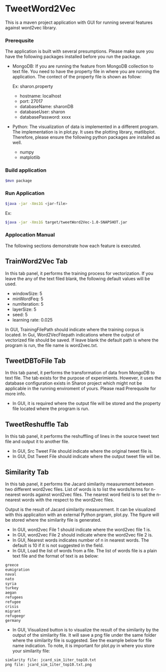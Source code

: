 # TweetWord2Vec

This is a maven project application with GUI for running several features against word2vec library.

### Prerequsite

The application is built with several presumptions. Please make sure you have the following packages installed before you run the package.

  - MongoDB: If you are running the feature from MongoDB collection to text file. You need to have the property file in where you are running the application. The contect of the property file is shown as follow:
    
    Ex: sharon.property
    - hostname: localhost
    - port: 27017
    - databaseName: sharonDB
    - databaseUser: sharon
    - databasePassword: xxxx

  - Python: The visualization of data is implemented in a different program. The implementation is in plot.py. It uses the plotting library, matlibplot. Therefore, please ensure the following python packages are installed as well.
    - numpy
    - matplotlib


### Build application

```sh
$mvn package
```

### Run Application

```sh
$java -jar -Xms1G <jar-file>
```
Ex:

```sh
$java -jar -Xms1G target/tweetWord2Vec-1.0-SNAPSHOT.jar
```
### Applocation Manual

The following sections demonstrate how each feature is executed.

## TrainWord2Vec Tab

In this tab panel, it performs the training process for vectorization. If you leave the any of the text filed blank, the following default values will be used.

  - windowSize: 5
  - minWordFeq: 5
  - numIteration: 5
  - layerSize: 5
  - seed: 5
  - learning rate: 0.025

In GUI, TrainingFilePath should indicate where the training corpus is located.
In Gui, Word2VecFilepath indications where the output of vectorized file should be saved. If leave blank the default path is where the program is run, the file name is word2vec.txt.

## TweetDBToFile Tab

In this tab panel, it performs the transformation of data from MongoDB to text file. The tab exists for the purpose of experimients. However, it uses the database configuration exists in Sharon project which might not be applicable in the running enviroment of yours. Please read Prerequsite for more info.

  - In GUI, it is required where the output file will be stored and the property file located where the program is run.

## TweetReshuffle Tab

In this tab panel, it performs the reshuffling of lines in the source tweet text file and output it to another file.

  - In GUI, Src Tweet File should indicate where the original tweet file is.
  - In GUI, Dst Tweet File should indicate where the output tweet file will be.

## Similarity Tab

In this tab panel, it performs the Jacard similarity measurement between two different word2vec files. List of words is to list the words/terms for n-nearest words against word2vec files. The nearest word field is to set the n-nearest words with the respect to the word2vec files.

Output is the result of Jacard similarity measurement. It can be visualized with this applicaiton with an external Python prgram, plot.py. The figure will be stored where the similarity file is generated.



  - In GUI, word2vec File 1 should indicate where the word2vec file 1 is.
  - In GUI, word2vec File 2 should indicate where the word2vec file 2 is.
  - In GUI, Nearest words indicates number of n in nearest words. The default is 10 if it is not suggested in the field.
  - In GUI, Load the list of words from a file. The list of words file is a plain text file and the format of text is as below:

```sh
greece
eumigration
naval
nato
syria
turkey
aegan
refugees
refugee
crisis
migrant
refugeegr
germany
```

  - In GUI, Visualized button is to visualize the result of the similarity by
    the output of the similarity file. It will save a png file under the same
    folder where the similarity file is suggested. See the example below for
    file name indication. To note, it is important for plot.py in where you store your similarity file:

```sh
simlarity file: jcard_sim_1iter_top10.txt
png file: jcard_sim_1iter_top10.txt.png
```